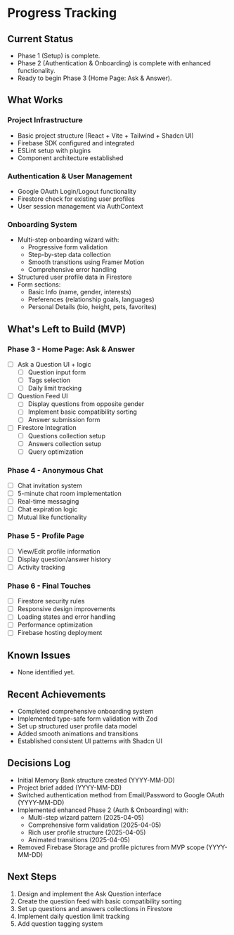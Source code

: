 # Progress Tracking

## Current Status
- Phase 1 (Setup) is complete.
- Phase 2 (Authentication & Onboarding) is complete with enhanced functionality.
- Ready to begin Phase 3 (Home Page: Ask & Answer).

## What Works
### Project Infrastructure
- Basic project structure (React + Vite + Tailwind + Shadcn UI)
- Firebase SDK configured and integrated
- ESLint setup with plugins
- Component architecture established

### Authentication & User Management
- Google OAuth Login/Logout functionality
- Firestore check for existing user profiles
- User session management via AuthContext

### Onboarding System
- Multi-step onboarding wizard with:
  - Progressive form validation
  - Step-by-step data collection
  - Smooth transitions using Framer Motion
  - Comprehensive error handling
- Structured user profile data in Firestore
- Form sections:
  - Basic Info (name, gender, interests)
  - Preferences (relationship goals, languages)
  - Personal Details (bio, height, pets, favorites)

## What's Left to Build (MVP)
### Phase 3 - Home Page: Ask & Answer
- [ ] Ask a Question UI + logic
  - [ ] Question input form
  - [ ] Tags selection
  - [ ] Daily limit tracking
- [ ] Question Feed UI
  - [ ] Display questions from opposite gender
  - [ ] Implement basic compatibility sorting
  - [ ] Answer submission form
- [ ] Firestore Integration
  - [ ] Questions collection setup
  - [ ] Answers collection setup
  - [ ] Query optimization

### Phase 4 - Anonymous Chat
- [ ] Chat invitation system
- [ ] 5-minute chat room implementation
- [ ] Real-time messaging
- [ ] Chat expiration logic
- [ ] Mutual like functionality

### Phase 5 - Profile Page
- [ ] View/Edit profile information
- [ ] Display question/answer history
- [ ] Activity tracking

### Phase 6 - Final Touches
- [ ] Firestore security rules
- [ ] Responsive design improvements
- [ ] Loading states and error handling
- [ ] Performance optimization
- [ ] Firebase hosting deployment

## Known Issues
- None identified yet.

## Recent Achievements
- Completed comprehensive onboarding system
- Implemented type-safe form validation with Zod
- Set up structured user profile data model
- Added smooth animations and transitions
- Established consistent UI patterns with Shadcn UI

## Decisions Log
- Initial Memory Bank structure created (YYYY-MM-DD)
- Project brief added (YYYY-MM-DD)
- Switched authentication method from Email/Password to Google OAuth (YYYY-MM-DD)
- Implemented enhanced Phase 2 (Auth & Onboarding) with:
  - Multi-step wizard pattern (2025-04-05)
  - Comprehensive form validation (2025-04-05)
  - Rich user profile structure (2025-04-05)
  - Animated transitions (2025-04-05)
- Removed Firebase Storage and profile pictures from MVP scope (YYYY-MM-DD)

## Next Steps
1. Design and implement the Ask Question interface
2. Create the question feed with basic compatibility sorting
3. Set up questions and answers collections in Firestore
4. Implement daily question limit tracking
5. Add question tagging system
